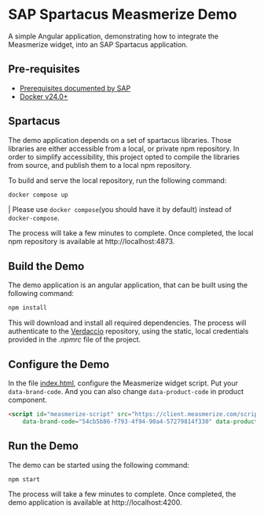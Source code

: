 # SAP Spartacus Measmerize Demo

A simple Angular application, demonstrating how to integrate the Measmerize widget, into an SAP Spartacus application.

## Pre-requisites

- [Prerequisites documented by SAP](https://help.sap.com/docs/SAP_COMMERCE_COMPOSABLE_STOREFRONT/cfcf687ce2544bba9799aa6c8314ecd0/e38d45609de04412920a7fc9c13d41e3.html#prerequisites)
- [Docker v24.0+](https://docs.docker.com/engine/release-notes/24.0/)

## Spartacus

The demo application depends on a set of spartacus libraries. Those libraries are either accessible from a local, or private npm repository. In order to simplify accessibility, this project opted to compile the libraries from source, and publish them to a local npm repository.

To build and serve the local repository, run the following command:

```bash
docker compose up
```

| Please use `docker compose`(you should have it by default) instead of `docker-compose`.

The process will take a few minutes to complete. Once completed, the local npm repository is available at http://localhost:4873.

## Build the Demo

The demo application is an angular application, that can be built using the following command:

```bash
npm install
```

This will download and install all required dependencies. The process will authenticate to the [Verdaccio](https://verdaccio.org/) repository, using the static, local credentials provided in the *.npmrc* file of the project.

## Configure the Demo

In the file [index.html](./src/index.html), configure the Measmerize widget script. Put your `data-brand-code`. And you can also change `data-product-code` in product component.

```html
<script id="measmerize-script" src="https://client.measmerize.com/script.js"
    data-brand-code="54cb5b86-f793-4f94-90a4-57279814f330" data-product-code="164759728417453"></script>
```

## Run the Demo

The demo can be started using the following command:

```bash
npm start
```

The process will take a few minutes to complete. Once completed, the demo application is available at http://localhost:4200.
